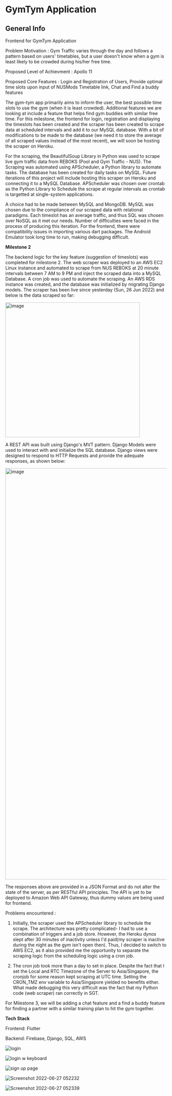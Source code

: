 # GymTym Application

## General Info

Frontend for GymTym Application

Problem Motivation : Gym Traffic varies through the day and follows a pattern based on users' timetables, but a user doesn't know when a gym is least likely to be crowded during his/her free time. 

Proposed Level of Achievment : Apollo 11

Proposed Core Features : Login and Registration of Users, Provide optimal time slots upon input of NUSMods Timetable link, Chat and Find a buddy features

The gym-tym app primarily aims to inform the user, the best possible time slots to use the gym (when it is least crowded). Additional features we are looking at include a feature that helps find gym buddies with similar free time. For this milestone, the frontend for login, registration and displaying the timeslots has been created and the scraper has been created to scrape data at scheduled intervals and add it to our MySQL database. With a bit of modifications to be made to the database (we need it to store the average of all scraped values instead of the most recent), we will soon be hosting the scraper on Heroku.

For the scraping, the BeautifulSoup Library in Python was used to scrape live gym traffic data from REBOKS (Pool and Gym Traffic - NUS). The Scraping was automated using APScheduler, a Python library to automate tasks. The database has been created for daily tasks on MySQL. Future iterations of this project will include hosting this scraper on Heroku and connecting it to a MySQL Database. APScheduler was chosen over crontab as the Python Library to Schedule the scrape at regular intervals as crontab is targetted at single-system applications.

A choice had to be made between MySQL and MongoDB. MySQL was chosen due to the compliance of our scraped data with relational paradigms. Each timeslot has an average traffic, and thus SQL was chosen over NoSQL as it met our needs. Number of difficulties were faced in the process of producing this iteration. For the frontend, there were compatibility issues in importing various dart packages. The Android Emulator took long time to run, making debugging difficult.

**Milestone 2**

The backend logic for the key feature (suggestion of timeslots) was completed for milestone 2. The web scraper was deployed to an AWS EC2 Linux instance and automated to scrape from NUS REBOKS at 20 minute intervals between 7 AM to 9 PM and inject the scraped data into a MySQL Database. A cron job was used to automate the scraping. An AWS RDS instance was created, and the database was initialized by migrating Django models. The scraper has been live since yesterday (Sun, 26 Jun 2022) and below is the data scraped so far: 

<img width="420" alt="image" src="https://user-images.githubusercontent.com/95856653/175947320-6d858d83-0959-42a9-b0b6-746102e41137.png">

A REST API was built using Django's MVT pattern. Django Models were used to interact with and initialize the SQL database. Django views were designed to respond to HTTP Requests and provide the adequate responses, as shown below: 

<img width="1280" alt="image" src="https://user-images.githubusercontent.com/95856653/175950138-64236104-bd55-4cf0-98d4-ba8c259846b7.png">

The responses above are provided in a JSON Format and do not alter the state of the server, as per RESTful API principles. The API is yet to be deployed to Amazon Web API Gateway, thus dummy values are being used for frontend.

Problems encountered : 

1) Initially, the scraper used the APScheduler library to schedule the scrape. The architecture was pretty complicated- I had to use a
   combination of triggers and a job store. However, the Heroku dynos slept after 30 minutes of inactivity unless I'd paid(my scraper is inactive during
   the night as the gym isn't open then). Thus, I decided to switch to AWS EC2, as it also provided me the opportunity to separate the scraping
   logic from the scheduling logic using a cron job. 

2) The cron job took more than a day to set in place. Despite the fact that I set the Local and RTC Timezone of the Server to Asia/Singapore, 
   the cronjob for some reason kept scraping at UTC time. Setting the CRON_TMZ env variable to Asia/Singapore yielded no benefits either. What 
   made debugging this very difficult was the fact that my Python code (web scraper) ran correctly in SGT.
   
 For Milestone 3, we will be adding a chat feature and a find a buddy feature for finding a partner with a similar training plan to hit the gym together.

**Tech Stack**
  
  Frontend: Flutter
  
  Backend: Firebase, Django, SQL, AWS
  

![login](https://user-images.githubusercontent.com/88987178/175844778-c3fb917c-9900-4fc0-9710-3f3cd53e6634.jpg)


![login w keyboard](https://user-images.githubusercontent.com/88987178/175844799-13d3a96c-d88e-4c60-81a2-779c6c698f51.jpg)


![sign up page](https://user-images.githubusercontent.com/88987178/175844821-e3017b53-cc91-4e39-8b72-a1eed890ecdb.jpg)


![Screenshot 2022-06-27 052232](https://user-images.githubusercontent.com/88987178/175844859-e731cdc8-e60c-4406-9330-57f1c2fd3108.jpg)


![Screenshot 2022-06-27 052339](https://user-images.githubusercontent.com/88987178/175844865-c95d5025-7dd8-4ef2-bc28-f9a92fdb7c18.jpg)













